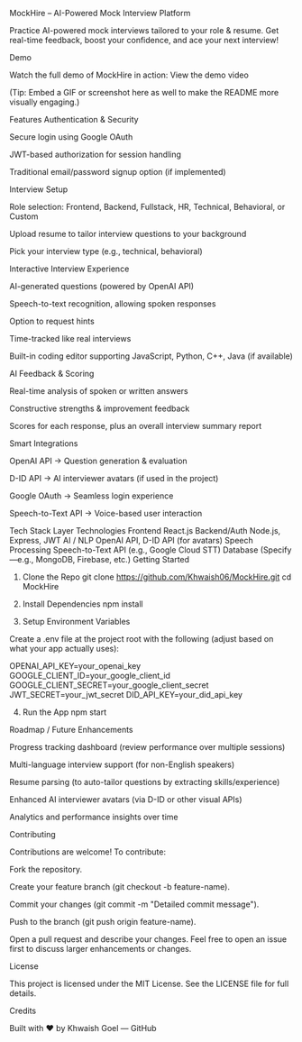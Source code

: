 MockHire – AI-Powered Mock Interview Platform

Practice AI-powered mock interviews tailored to your role & resume. Get real-time feedback, boost your confidence, and ace your next interview!

Demo

Watch the full demo of MockHire in action:
View the demo video

(Tip: Embed a GIF or screenshot here as well to make the README more visually engaging.)

Features
Authentication & Security

Secure login using Google OAuth

JWT-based authorization for session handling

Traditional email/password signup option (if implemented)

Interview Setup

Role selection: Frontend, Backend, Fullstack, HR, Technical, Behavioral, or Custom

Upload resume to tailor interview questions to your background

Pick your interview type (e.g., technical, behavioral)

Interactive Interview Experience

AI-generated questions (powered by OpenAI API)

Speech-to-text recognition, allowing spoken responses

Option to request hints

Time-tracked like real interviews

Built-in coding editor supporting JavaScript, Python, C++, Java (if available)

AI Feedback & Scoring

Real-time analysis of spoken or written answers

Constructive strengths & improvement feedback

Scores for each response, plus an overall interview summary report

Smart Integrations

OpenAI API → Question generation & evaluation

D-ID API → AI interviewer avatars (if used in the project)

Google OAuth → Seamless login experience

Speech-to-Text API → Voice-based user interaction

Tech Stack
Layer	Technologies
Frontend	React.js
Backend/Auth	Node.js, Express, JWT
AI / NLP	OpenAI API, D-ID API (for avatars)
Speech Processing	Speech-to-Text API (e.g., Google Cloud STT)
Database	(Specify—e.g., MongoDB, Firebase, etc.)
Getting Started
1. Clone the Repo
git clone https://github.com/Khwaish06/MockHire.git
cd MockHire

2. Install Dependencies
npm install

3. Setup Environment Variables

Create a .env file at the project root with the following (adjust based on what your app actually uses):

OPENAI_API_KEY=your_openai_key
GOOGLE_CLIENT_ID=your_google_client_id
GOOGLE_CLIENT_SECRET=your_google_client_secret
JWT_SECRET=your_jwt_secret
DID_API_KEY=your_did_api_key

4. Run the App
npm start

Roadmap / Future Enhancements

 Progress tracking dashboard (review performance over multiple sessions)

 Multi-language interview support (for non-English speakers)

 Resume parsing (to auto-tailor questions by extracting skills/experience)

 Enhanced AI interviewer avatars (via D-ID or other visual APIs)

 Analytics and performance insights over time

Contributing

Contributions are welcome! To contribute:

Fork the repository.

Create your feature branch (git checkout -b feature-name).

Commit your changes (git commit -m "Detailed commit message").

Push to the branch (git push origin feature-name).

Open a pull request and describe your changes.
Feel free to open an issue first to discuss larger enhancements or changes.

License

This project is licensed under the MIT License. See the LICENSE
 file for full details.

Credits

Built with ❤️ by Khwaish Goel — GitHub

